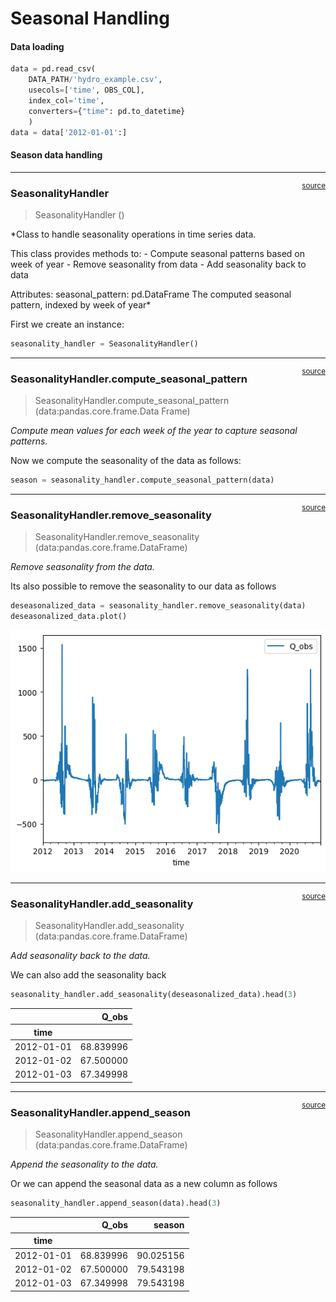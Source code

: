 # Seasonal Handling


<!-- WARNING: THIS FILE WAS AUTOGENERATED! DO NOT EDIT! -->

#### Data loading

``` python
data = pd.read_csv(
    DATA_PATH/'hydro_example.csv', 
    usecols=['time', OBS_COL], 
    index_col='time',
    converters={"time": pd.to_datetime}
    )
data = data['2012-01-01':]
```

#### Season data handling

------------------------------------------------------------------------

<a
href="https://github.com/iraind/omvs_senegal/blob/main/omvs_senegal/dataprep/season.py#L10"
target="_blank" style="float:right; font-size:smaller">source</a>

### SeasonalityHandler

>  SeasonalityHandler ()

\*Class to handle seasonality operations in time series data.

This class provides methods to: - Compute seasonal patterns based on
week of year - Remove seasonality from data - Add seasonality back to
data

Attributes: seasonal_pattern: pd.DataFrame The computed seasonal
pattern, indexed by week of year\*

First we create an instance:

``` python
seasonality_handler = SeasonalityHandler()
```

------------------------------------------------------------------------

<a
href="https://github.com/iraind/omvs_senegal/blob/main/omvs_senegal/dataprep/season.py#L27"
target="_blank" style="float:right; font-size:smaller">source</a>

### SeasonalityHandler.compute_seasonal_pattern

>  SeasonalityHandler.compute_seasonal_pattern
>                                                   (data:pandas.core.frame.Data
>                                                   Frame)

*Compute mean values for each week of the year to capture seasonal
patterns.*

Now we compute the seasonality of the data as follows:

``` python
season = seasonality_handler.compute_seasonal_pattern(data)
```

------------------------------------------------------------------------

<a
href="https://github.com/iraind/omvs_senegal/blob/main/omvs_senegal/dataprep/season.py#L35"
target="_blank" style="float:right; font-size:smaller">source</a>

### SeasonalityHandler.remove_seasonality

>  SeasonalityHandler.remove_seasonality (data:pandas.core.frame.DataFrame)

*Remove seasonality from the data.*

Its also possible to remove the seasonality to our data as follows

``` python
deseasonalized_data = seasonality_handler.remove_seasonality(data)
deseasonalized_data.plot()
```

![](03_dataprep.season_files/figure-commonmark/cell-8-output-1.png)

------------------------------------------------------------------------

<a
href="https://github.com/iraind/omvs_senegal/blob/main/omvs_senegal/dataprep/season.py#L47"
target="_blank" style="float:right; font-size:smaller">source</a>

### SeasonalityHandler.add_seasonality

>  SeasonalityHandler.add_seasonality (data:pandas.core.frame.DataFrame)

*Add seasonality back to the data.*

We can also add the seasonality back

``` python
seasonality_handler.add_seasonality(deseasonalized_data).head(3)
```

<div>
<style scoped>
    .dataframe tbody tr th:only-of-type {
        vertical-align: middle;
    }
&#10;    .dataframe tbody tr th {
        vertical-align: top;
    }
&#10;    .dataframe thead th {
        text-align: right;
    }
</style>

<table class="dataframe" data-quarto-postprocess="true" data-border="1">
<thead>
<tr style="text-align: right;">
<th data-quarto-table-cell-role="th"></th>
<th data-quarto-table-cell-role="th">Q_obs</th>
</tr>
<tr>
<th data-quarto-table-cell-role="th">time</th>
<th data-quarto-table-cell-role="th"></th>
</tr>
</thead>
<tbody>
<tr>
<td data-quarto-table-cell-role="th">2012-01-01</td>
<td>68.839996</td>
</tr>
<tr>
<td data-quarto-table-cell-role="th">2012-01-02</td>
<td>67.500000</td>
</tr>
<tr>
<td data-quarto-table-cell-role="th">2012-01-03</td>
<td>67.349998</td>
</tr>
</tbody>
</table>

</div>

------------------------------------------------------------------------

<a
href="https://github.com/iraind/omvs_senegal/blob/main/omvs_senegal/dataprep/season.py#L71"
target="_blank" style="float:right; font-size:smaller">source</a>

### SeasonalityHandler.append_season

>  SeasonalityHandler.append_season (data:pandas.core.frame.DataFrame)

*Append the seasonality to the data.*

Or we can append the seasonal data as a new column as follows

``` python
seasonality_handler.append_season(data).head(3)
```

<div>
<style scoped>
    .dataframe tbody tr th:only-of-type {
        vertical-align: middle;
    }
&#10;    .dataframe tbody tr th {
        vertical-align: top;
    }
&#10;    .dataframe thead th {
        text-align: right;
    }
</style>

<table class="dataframe" data-quarto-postprocess="true" data-border="1">
<thead>
<tr style="text-align: right;">
<th data-quarto-table-cell-role="th"></th>
<th data-quarto-table-cell-role="th">Q_obs</th>
<th data-quarto-table-cell-role="th">season</th>
</tr>
<tr>
<th data-quarto-table-cell-role="th">time</th>
<th data-quarto-table-cell-role="th"></th>
<th data-quarto-table-cell-role="th"></th>
</tr>
</thead>
<tbody>
<tr>
<td data-quarto-table-cell-role="th">2012-01-01</td>
<td>68.839996</td>
<td>90.025156</td>
</tr>
<tr>
<td data-quarto-table-cell-role="th">2012-01-02</td>
<td>67.500000</td>
<td>79.543198</td>
</tr>
<tr>
<td data-quarto-table-cell-role="th">2012-01-03</td>
<td>67.349998</td>
<td>79.543198</td>
</tr>
</tbody>
</table>

</div>
